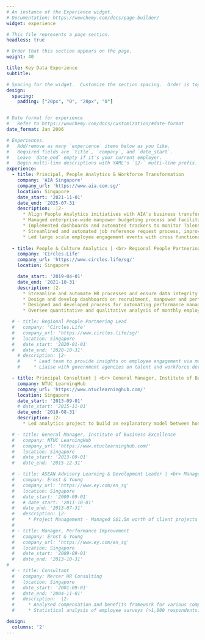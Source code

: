```yaml
---
# An instance of the Experience widget.
# Documentation: https://wowchemy.com/docs/page-builder/
widget: experience

# This file represents a page section.
headless: true

# Order that this section appears on the page.
weight: 40

title: Key Data Experience
subtitle: 

# Spacing for the widget.  Customize the section spacing.  Order is top, right, bottom, left. 
design:
  spacing:
    padding: ["20px", "0", "20px", "0"]


# Date format for experience
#   Refer to https://wowchemy.com/docs/customization/#date-format
date_format: Jan 2006

# Experiences.
#   Add/remove as many `experience` items below as you like.
#   Required fields are `title`, `company`, and `date_start`.
#   Leave `date_end` empty if it's your current employer.
#   Begin multi-line descriptions with YAML's `|2-` multi-line prefix.
experience:
  - title: Principal, People Analytics & Workforce Transformation
    company: 'AIA Singapore'
    company_url: 'https://www.aia.com.sg/'
    location: Singapore
    date_start: '2021-11-01'
    date_end: '2025-07-31'
    description:  |2-
      * Align People Analytics initiatives with AIA's business transformation strategy
      * Managed enterprise-wide manpower budgeting process and facilitated HR strategic planning.
      * Implemented dashboards and automated trackers to monitor Talent Acquisition metrics & performance, enhancing visibility and accountability
      * Streamlined and automated job reference request process, improving turnaround time by 70%
      * Led large scale employee engagement events with cross functional committees
        
  - title: People & Culture Analytics | <br> Regional People Partnering Lead
    company: 'Circles.Life'
    company_url: 'https://www.circles.life/sg/'
    location: Singapore

    date_start: '2019-04-01'
    date_end: '2021-10-31'
    description: |2-
      * Streamline and automate HR processes and ensure data integrity of data across various systems (HRIS, ATS, etc); Assist with data integration with partners through APIs and ETLs
      * Design and develop dashboards on recruitment, manpower and performance using collated data from various sources to enable TA team and HODs to track recruiter performance, headcounts and attrition
      * Designed and developed process for automating performance management system using Google Apps Script
      * Oversee quantitative and qualitative analysis of monthly employee Culture Survey 

  # - title: Regional People Partnering Lead
  #   company: 'Circles.Life'
  #   company_url: 'https://www.circles.life/sg/'
  #   location: Singapore
  #   date_start: '2020-01-01'
  #   date_end: '2020-10-31'
    # description: |2-
    #     * Lead team to provide insights on employee engagement via monthly pulse check reporting
    #     * Liaise with government agencies on talent and workforce development, ensure compliance with requirements

  - title: Principal Consultant | <br> General Manager, Institute of Business Excellence
    company: NTUC LearningHub
    company_url: 'https://www.ntuclearninghub.com/'
    location: Singapore
    date_start: '2013-09-01'
    # date_start: '2015-11-01'
    date_end: '2018-08-31'
    description: |2-
      * Led analytics project to build an explanatory model between honorariums and revenue and to optimize trainer honorariums using regression modelling and k-means clustering.

  # - title: General Manager, Institute of Business Excellence
  #   company: NTUC LearningHub
  #   company_url: 'https://www.ntuclearninghub.com/'
  #   location: Singapore
  #   date_start: '2013-09-01'
  #   date_end: '2015-12-31'

  # - title: ASEAN Advisory Learning & Development Leader | <br> Manager, Performance Improvement
  #   company: Ernst & Young
  #   company_url: 'https://www.ey.com/en_sg'
  #   location: Singapore
  #   date_start: '2009-09-01'
  #   # date_start: '2011-10-01'
  #   date_end: '2013-07-31'
  #   description: |2-
  #     * Project Management - Managed S$1.5m worth of client projects 
  # 
  # - title: Manager, Performance Improvement
  #   company: Ernst & Young
  #   company_url: 'https://www.ey.com/en_sg'
  #   location: Singapore
  #   date_start: '2009-09-01'
  #   date_end: '2013-10-31'
# 
  # - title: Consultant
  #   company: Mercer HR Consulting
  #   location: Singapore
  #   date_start: '2001-09-01'
  #   date_end: '2004-11-01'
  #   description:  |2-
  #     * Analysed compensation and benefits framework for various companies
  #     * Statistical analysis of employee surveys (>1,000 respondents)

design:
  columns: '2'
---
```

